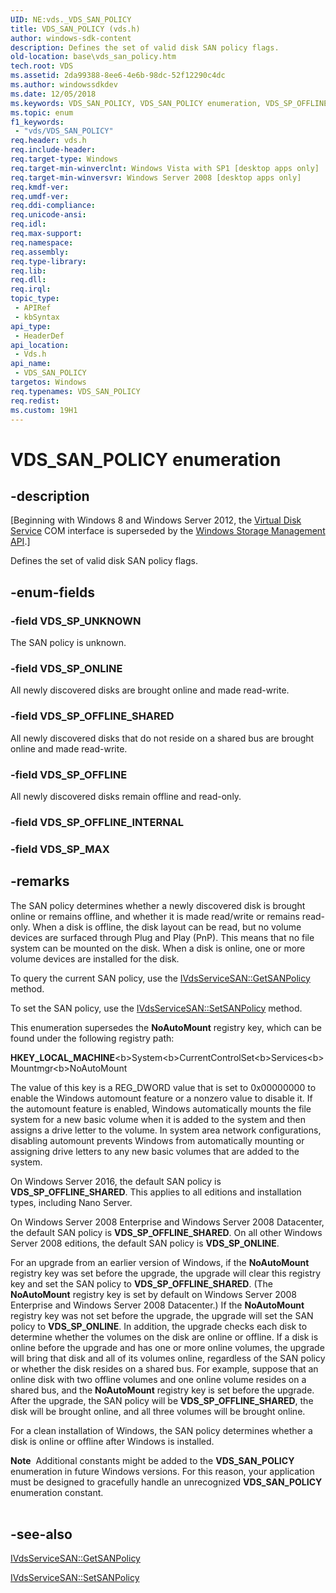 ```yaml
---
UID: NE:vds._VDS_SAN_POLICY
title: VDS_SAN_POLICY (vds.h)
author: windows-sdk-content
description: Defines the set of valid disk SAN policy flags.
old-location: base\vds_san_policy.htm
tech.root: VDS
ms.assetid: 2da99388-8ee6-4e6b-98dc-52f12290c4dc
ms.author: windowssdkdev
ms.date: 12/05/2018
ms.keywords: VDS_SAN_POLICY, VDS_SAN_POLICY enumeration, VDS_SP_OFFLINE, VDS_SP_OFFLINE_SHARED, VDS_SP_ONLINE, VDS_SP_UNKNOWN, base.vds_san_policy, vds/VDS_SAN_POLICY, vds/VDS_SP_OFFLINE, vds/VDS_SP_OFFLINE_SHARED, vds/VDS_SP_ONLINE, vds/VDS_SP_UNKNOWN
ms.topic: enum
f1_keywords: 
 - "vds/VDS_SAN_POLICY"
req.header: vds.h
req.include-header: 
req.target-type: Windows
req.target-min-winverclnt: Windows Vista with SP1 [desktop apps only]
req.target-min-winversvr: Windows Server 2008 [desktop apps only]
req.kmdf-ver: 
req.umdf-ver: 
req.ddi-compliance: 
req.unicode-ansi: 
req.idl: 
req.max-support: 
req.namespace: 
req.assembly: 
req.type-library: 
req.lib: 
req.dll: 
req.irql: 
topic_type:
 - APIRef
 - kbSyntax
api_type:
 - HeaderDef
api_location:
 - Vds.h
api_name:
 - VDS_SAN_POLICY
targetos: Windows
req.typenames: VDS_SAN_POLICY
req.redist: 
ms.custom: 19H1
---
```


# VDS_SAN_POLICY enumeration


## -description


<p class="CCE_Message">[Beginning with Windows 8 and Windows Server 2012, the <a href="https://docs.microsoft.com/windows/desktop/VDS/virtual-disk-service-portal">Virtual Disk Service</a> COM interface is superseded by the <a href="https://docs.microsoft.com/previous-versions/windows/desktop/stormgmt/windows-storage-management-api-portal">Windows Storage Management API</a>.]

Defines the set of valid disk SAN policy flags.


## -enum-fields




### -field VDS_SP_UNKNOWN

The SAN policy is unknown.


### -field VDS_SP_ONLINE

All newly discovered disks are brought online and made read-write.


### -field VDS_SP_OFFLINE_SHARED

All newly discovered disks that do not reside on a shared bus are brought online and made read-write.


### -field VDS_SP_OFFLINE

All newly discovered disks remain offline and read-only.


### -field VDS_SP_OFFLINE_INTERNAL


### -field VDS_SP_MAX




## -remarks



The SAN policy determines whether a newly discovered disk is brought online or remains offline, and whether it is made read/write or remains read-only. When a disk is offline, the disk layout can be read, but no volume devices are surfaced through Plug and Play (PnP). This means that no file system can be mounted on the disk. When a disk is online, one or more volume devices are installed for the disk.

To query the current SAN policy, use the <a href="https://docs.microsoft.com/windows/desktop/api/vds/nf-vds-ivdsservicesan-getsanpolicy">IVdsServiceSAN::GetSANPolicy</a> method.

To set the SAN policy, use the <a href="https://docs.microsoft.com/windows/desktop/api/vds/nf-vds-ivdsservicesan-setsanpolicy">IVdsServiceSAN::SetSANPolicy</a> method.

This enumeration supersedes the <b>NoAutoMount</b> registry key, which can be found under the following registry path:

<b>HKEY_LOCAL_MACHINE</b>\<b>System</b>\<b>CurrentControlSet</b>\<b>Services</b>\<b>Mountmgr</b>\<b>NoAutoMount</b>

The value of this key is a REG_DWORD value that is set to 0x00000000 to enable the Windows automount feature or a nonzero value to disable it. If the automount feature is enabled, Windows automatically mounts the file system for a new basic volume when it is added to the system and then assigns a drive letter to the volume. In system area network configurations, disabling automount prevents Windows from automatically mounting or assigning drive letters to any new basic volumes that are added to the system.

On Windows Server 2016, the default SAN policy is <b>VDS_SP_OFFLINE_SHARED</b>. This applies to all editions and installation types, including Nano Server.

On Windows Server 2008 Enterprise and Windows Server 2008 Datacenter, the default SAN policy is <b>VDS_SP_OFFLINE_SHARED</b>. On all other Windows Server 2008 editions, the default SAN policy is <b>VDS_SP_ONLINE</b>.

For an upgrade from an earlier version of Windows, if the <b>NoAutoMount</b> registry key was set before the upgrade, the upgrade will clear this registry key and set the SAN policy to <b>VDS_SP_OFFLINE_SHARED</b>. (The <b>NoAutoMount</b> registry key is set by default on Windows Server 2008 Enterprise and Windows Server 2008 Datacenter.) If the <b>NoAutoMount</b> registry key was not set before the upgrade, the upgrade will set the SAN policy to <b>VDS_SP_ONLINE</b>. In addition, the upgrade checks each disk to determine whether the volumes on the disk are online or offline. If a disk is online before the upgrade and has one or more online volumes, the upgrade will bring that disk and all of its volumes online, regardless of the SAN policy or whether the disk resides on a shared bus. For example, suppose that an online disk with two offline volumes and one online volume resides on a shared bus, and the <b>NoAutoMount</b> registry key is set before the upgrade. After the upgrade, the SAN policy will be <b>VDS_SP_OFFLINE_SHARED</b>, the disk will be brought online, and all three volumes will be brought online.

For a clean installation of Windows, the SAN policy determines whether a disk is online or offline after Windows is installed.

<div class="alert"><b>Note</b>  Additional constants might be added to the <b>VDS_SAN_POLICY</b> enumeration in future Windows versions. For this reason, your application must be designed to gracefully handle an unrecognized <b>VDS_SAN_POLICY</b> enumeration constant.</div>
<div> </div>



## -see-also




<a href="https://docs.microsoft.com/windows/desktop/api/vds/nf-vds-ivdsservicesan-getsanpolicy">IVdsServiceSAN::GetSANPolicy</a>



<a href="https://docs.microsoft.com/windows/desktop/api/vds/nf-vds-ivdsservicesan-setsanpolicy">IVdsServiceSAN::SetSANPolicy</a>
 

 

